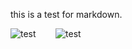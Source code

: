 this is a test for markdown.


![test](http://att.bbs.duowan.com/forum/201302/16/124503rnszanpncrn4ahnn.gif)
&nbsp;&nbsp;&nbsp;&nbsp;&nbsp;&nbsp;
![test](http://att.bbs.duowan.com/forum/201302/16/124503rnszanpncrn4ahnn.gif)
